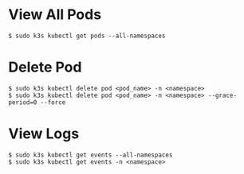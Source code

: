 # View All Pods
```
$ sudo k3s kubectl get pods --all-namespaces
```
# Delete Pod
```
$ sudo k3s kubectl delete pod <pod_name> -n <namespace>
$ sudo k3s kubectl delete pod <pod_name> -n <namespace> --grace-period=0 --force
```
# View Logs
```
$ sudo k3s kubectl get events --all-namespaces
$ sudo k3s kubectl get events -n <namespace>
```
